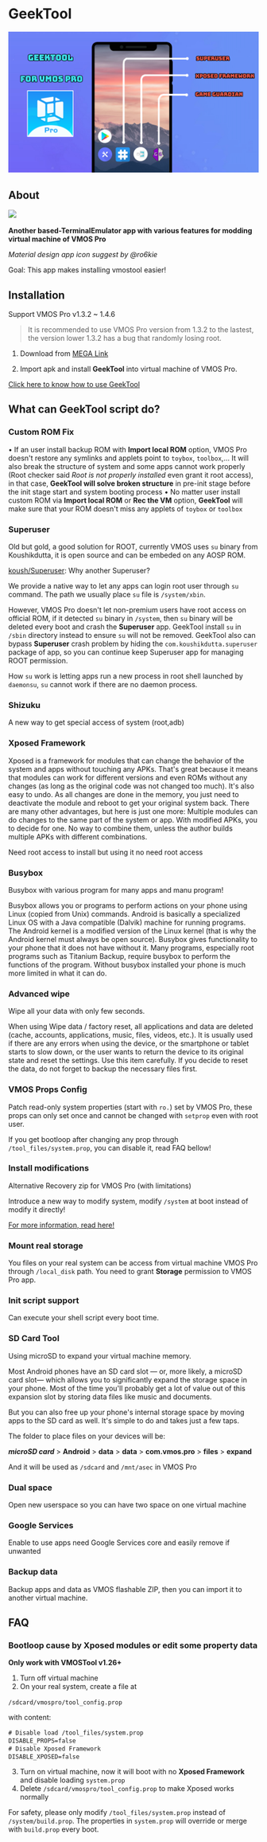 # GeekTool

<img src="https://github.com/HuskyDG/huskydg.github.io/raw/main/vmos/geektool/Kh%C3%B4ng%20C%C3%B3%20Ti%C3%AAu%20%C4%90%E1%BB%8155_20211101184059.png"/> 

## About

<img src="https://i.imgur.com/aGDKH2R.png" width="120px"/> 

**Another based-TerminalEmulator app with various features for modding virtual machine of VMOS Pro**

*Material design app icon suggest by @ro6kie* 

Goal: This app makes installing vmostool easier!

## Installation

Support VMOS Pro v1.3.2 ~ 1.4.6

> It is recommended to use VMOS Pro version from 1.3.2 to the lastest, the version lower 1.3.2 has a bug that randomly losing root.

1. Download from [MEGA Link](http://link1s.com/W2GN7) 

2. Import apk and install **GeekTool** into virtual machine of VMOS Pro.

[Click here to know how to use GeekTool](https://youtu.be/wDYiu8kN1oE) 


## What can GeekTool script do?
### Custom ROM Fix

• If an user install backup ROM with **Import local ROM** option, VMOS Pro doesn't restore any symlinks and applets point to `toybox`, `toolbox`,... It will also break the structure of system and some apps cannot work properly (Root checker said *Root is not properly installed* even grant it root access), in that case, **GeekTool will solve broken structure** in pre-init stage before the init stage start and system booting process
• No matter user install custom ROM via **Import local ROM** or **Rec the VM** option, **GeekTool** will make sure that your ROM doesn't miss any applets of `toybox` or `toolbox`
### **Superuser**
Old but gold, a good solution for ROOT, currently VMOS uses `su` binary from Koushikdutta, it is open source and can be embeded on any AOSP ROM.

[koush/Superuser](https://github.com/koush/Superuser): Why another Superuser?
 
We provide a native way to let any apps can login root user through `su` command.
The path we usually place `su` file is `/system/xbin`.

However, VMOS Pro doesn't let non-premium users have root access on official ROM, if it detected `su` binary in `/system`, then `su` binary will be deleted every boot and crash the **Superuser** app. GeekTool install `su` in `/sbin` directory instead to ensure `su` will not be removed.
GeekTool also can bypass **Superuser** crash problem by hiding the `com.koushikdutta.superuser` package of app, so you can continue keep Superuser app for managing ROOT permission.

How `su` work is letting apps run a new process in root shell launched by `daemonsu`, `su` cannot work if there are no daemon process.

### **Shizuku**

A new way to get special access of system (root,adb)

### **Xposed Framework**

Xposed is a framework for modules that can change the behavior of the system and apps without touching any APKs. That's great because it means that modules can work for different versions and even ROMs without any changes (as long as the original code was not changed too much). It's also easy to undo. As all changes are done in the memory, you just need to deactivate the module and reboot to get your original system back. There are many other advantages, but here is just one more: Multiple modules can do changes to the same part of the system or app. With modified APKs, you to decide for one. No way to combine them, unless the author builds multiple APKs with different combinations.

Need root access to install but using it no need root access

### **Busybox**

Busybox with various program for many apps and manu program!

Busybox allows you or programs to perform actions on your phone using Linux (copied from Unix) commands. Android is basically a specialized Linux OS with a Java compatible (Dalvik) machine for running programs. The Android kernel is a modified version of the Linux kernel (that is why the Android kernel must always be open source). Busybox gives functionality to your phone that it does not have without it. Many programs, especially root programs such as Titanium Backup, require busybox to perform the functions of the program. Without busybox installed your phone is much more limited in what it can do.

### **Advanced wipe**

Wipe all your data with only few seconds.

When using Wipe data / factory reset, all applications and data are deleted (cache, accounts, applications, music, files, videos, etc.). It is usually used if there are any errors when using the device, or the smartphone or tablet starts to slow down, or the user wants to return the device to its original state and reset the settings. Use this item carefully. If you decide to reset the data, do not forget to backup the necessary files first.

### **VMOS Props Config**

Patch read-only system properties (start with `ro.`)  set by VMOS Pro, these props can only set once and cannot be changed with `setprop` even with root user.

If you get bootloop after changing any prop through `/tool_files/system.prop`, you can disable it, read FAQ bellow!


### **Install modifications** 

Alternative Recovery zip for VMOS Pro (with limitations)

Introduce a new way to modify system, modify `/system` at boot instead of modify it directly!

[For more information, read here!](https://github.com/HuskyDG/VMOSPro_RootXposed_Terminal/blob/main/modification.md)

### **Mount real storage**

You files on your real system can be access from virtual machine VMOS Pro through `/local_disk` path. You need to grant **Storage** permission to VMOS Pro app. 

### **Init script support**

Can execute your shell script every boot time.

### **SD Card Tool**

Using microSD to expand your virtual machine memory.

Most Android phones have an SD card slot — or, more likely, a microSD card slot— which allows you to significantly expand the storage space in your phone. Most of the time you'll probably get a lot of value out of this expansion slot by storing data files like music and documents.

But you can also free up your phone's internal storage space by moving apps to the SD card as well. It's simple to do and takes just a few taps. 

The folder to place files on your devices will be:

***microSD card*** > **Android** > **data** > **data** > **com.vmos.pro** > **files** > **expand**

And it will be used as `/sdcard` and `/mnt/asec` in VMOS Pro


### **Dual space**

Open new userspace so you can have two space on one virtual machine


### **Google Services** 

Enable to use apps need Google Services core and easily remove if unwanted

### Backup data

Backup apps and data as VMOS flashable ZIP, then you can import it to another virtual machine.


## FAQ

### Bootloop cause by Xposed modules or edit some property data

**Only work with VMOSTool v1.26+**


1. Turn off virtual machine
2. On your real system, create a file at 

`/sdcard/vmospro/tool_config.prop` 

   with content:

```
# Disable load /tool_files/system.prop
DISABLE_PROPS=false
# Disable Xposed Framework
DISABLE_XPOSED=false
```
3. Turn on virtual machine, now it will boot with no **Xposed Framework** and disable loading `system.prop`
4. Delete `/sdcard/vmospro/tool_config.prop` to make Xposed works normally


For safety, please only modify `/tool_files/system.prop` instead of `/system/build.prop`. The properties in `system.prop` will override or merge with `build.prop` every boot.

